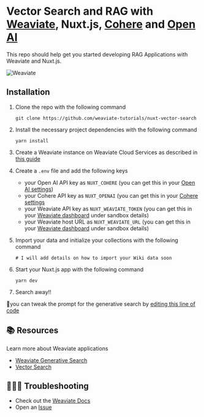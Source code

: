 # Vector Search and RAG with [Weaviate](https://weaviate.io/), Nuxt.js, [Cohere](https://cohere.com/) and [Open AI](https://openai.com/)

This repo should help get you started developing RAG Applications with Weaviate and Nuxt.js.

![Weaviate](https://github.com/weaviate-tutorials/nuxt-vector-search/blob/main/public/cover.png)

## Installation 

1. Clone the repo with the following command
    ```
    git clone https://github.com/weaviate-tutorials/nuxt-vector-search
    ```

2. Install the necessary project dependencies with the following command
    ```
    yarn install
    ```
3. Create a Weaviate instance on Weaviate Cloud Services as described in [this guide](https://weaviate.io/developers/weaviate/quickstart#step-2-create-an-instance)

4. Create a `.env` file and add the following keys
    - your Open AI API key as `NUXT_COHERE` (you can get this in your [Open AI settings](https://platform.openai.com/account/api-keys))
    - your Cohere API key as `NUXT_OPENAI` (you can get this in your [Cohere settings](https://dashboard.cohere.com/api-keys)
    - your Weaviate API key as `NUXT_WEAVIATE_TOKEN` (you can get this in your [Weaviate dashboard](https://console.weaviate.cloud/dashboard) under sandbox details)
    - your Weaviate host URL as `NUXT_WEAVIATE_URL` (you can get this in your [Weaviate dashboard](https://console.weaviate.cloud/dashboard) under sandbox details)
  
5. Import your data and initialize your collections with the following command
   ```
   # I will add details on how to import your Wiki data soon
   ``` 
5. Start your Nuxt.js app with the following command
    ```
    yarn dev
    ```

6. Search away!!

💫you can tweak the prompt for the generative search by [editing this line of code](https://github.com/weaviate-tutorials/nuxt-vector-search/blob/1f259625ea2a6ae99f4bef0f4072e0507c1d682c/server/api/rag.ts#L26)

## 📚 Resources
Learn more about Weaviate applications
- [Weaviate Generative Search](https://weaviate.io/developers/weaviate/modules/reader-generator-modules/generative-openai)
- [Vector Search](https://weaviate.io/developers/weaviate/search/similarity)
  
## 🤷🏾‍♂️ Troubleshooting
- Check out the [Weaviate Docs](https://weaviate.io/developers/weaviate)
- Open an [Issue](https://github.com/malgamves/vue-vector-search-demo/issues/new)
   
